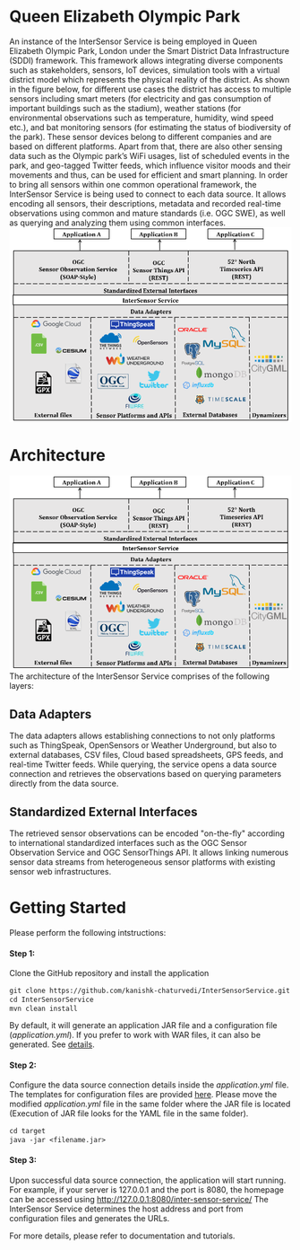 # Queen Elizabeth Olympic Park
An instance of the InterSensor Service is being employed in Queen Elizabeth Olympic Park, London under the Smart District Data Infrastructure (SDDI) framework. This framework allows integrating diverse components such as stakeholders, sensors, IoT devices, simulation tools with a virtual district model which represents the physical reality of the district. As shown in the figure below, for different use cases the district has access to multiple sensors including smart meters (for electricity and gas consumption of important buildings such as the stadium), weather stations (for environmental observations such as temperature, humidity, wind speed etc.), and bat monitoring sensors (for estimating the status of biodiversity of the park). These sensor devices belong to different companies and are based on different platforms. Apart from that, there are also other sensing data such as the Olympic park’s WiFi usages, list of scheduled events in the park, and geo-tagged Twitter feeds, which influence visitor moods and their movements and thus, can be used for efficient and smart planning. In order to bring all sensors within one common operational framework, the InterSensor Service is being used to connect to each data source. It allows encoding all sensors, their descriptions, metadata and recorded real-time observations using common and mature standards (i.e. OGC SWE), as well as querying and analyzing them using common interfaces.
![Alt text](./../../theme/img/Architecture.png?raw=true "Architecture")

# Architecture
![Alt text](theme/img/Architecture.png?raw=true "Architecture")
The architecture of the InterSensor Service comprises of the following layers:
## Data Adapters
The data adapters allows establishing connections to not only platforms such as ThingSpeak, OpenSensors or Weather Underground, but also to external databases, CSV files, Cloud based spreadsheets, GPS feeds, and real-time Twitter feeds. While querying, the service opens a data source connection and retrieves the observations based on querying parameters directly from the data source. 
## Standardized External Interfaces
The retrieved sensor observations can be encoded "on-the-fly" according to international standardized interfaces such as the OGC Sensor Observation Service and OGC SensorThings API. It allows linking numerous sensor data streams from heterogeneous sensor platforms with existing sensor web infrastructures. 

# Getting Started
Please perform the following intstructions:
#### Step 1:
Clone the GitHub repository and install the application
```
git clone https://github.com/kanishk-chaturvedi/InterSensorService.git
cd InterSensorService
mvn clean install
```
By default, it will generate an application JAR file and a configuration file (*application.yml*). If you prefer to work with WAR files, it can also be generated. See [details](https://docs.spring.io/spring-boot/docs/current/reference/htmlsingle/#build-tool-plugins-maven-packaging).

#### Step 2:
Configure the data source connection details inside the *application.yml* file. The templates for configuration files are provided [here](yamlTemplates).
Please move the modified *application.yml* file in the same folder where the JAR file is located (Execution of JAR file looks for the YAML file in the same folder).
```
cd target
java -jar <filename.jar>
```
#### Step 3:
Upon successful data source connection, the application will start running. For example, if your server is 127.0.0.1 and the port is 8080, the homepage can be accessed using http://127.0.0.1:8080/inter-sensor-service/
The InterSensor Service determines the host address and port from configuration files and generates the URLs. 

For more details, please refer to documentation and tutorials.
